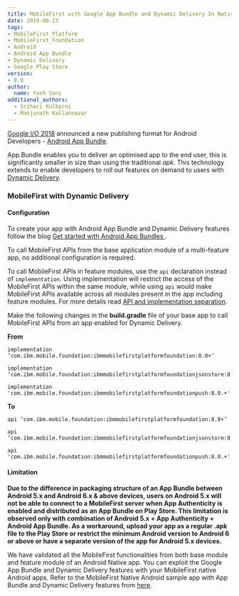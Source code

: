 ```yaml
---
title: MobileFirst with Google App Bundle and Dynamic Delivery In Native Android Apps
date: 2019-06-13
tags:
- MobileFirst_Platform
- MobileFirst_Foundation
- Android
- Android App Bundle
- Dynamic Delivery
- Google Play Store
version:
- 8.0
author:
  name: Yash Soni
additional_authors:
  - Srihari Kulkarni
  - Manjunath Kallannavar
---
```


[Google I/O 2018](https://events.google.com/io2018/) announced a new publishing format for Android Developers - [Android App Bundle](https://developer.android.com/platform/technology/app-bundle).

App Bundle enables you to deliver an optimised app to the end user, this is significantly smaller in size than using the traditional *apk*. This technology extends to enable developers to roll out features on demand to users with [Dynamic Delivery](https://developer.android.com/studio/projects/dynamic-delivery#dynamic_feature_modules).


### MobileFirst with Dynamic Delivery
####  Configuration

To create your app with Android App Bundle and Dynamic Delivery features follow the blog [Get started with Android App Bundles ](https://developer.android.com/guide/app-bundle/#get_started).

To call MobileFirst APIs from the base application module of a multi-feature app, no additional configuration is required.

To call MobileFirst APIs in feature modules, use the `api` declaration instead of `implementation`. Using implementation will restrict the access of the MobileFirst APIs within the same module, while using `api`  would make MobileFirst APIs available across all modules present in the app including feature modules. For more details read [API and implementation separation](https://docs.gradle.org/current/userguide/java_library_plugin.html#sec:java_library_separation).

Make the following changes in the **build.gradle** file of your base app to call MobileFirst APIs from an app enabled for Dynamic Delivery.

**From**

```
implementation ’com.ibm.mobile.foundation:ibmmobilefirstplatformfoundation:8.0+’
```
```
implementation ’com.ibm.mobile.foundation:ibmmobilefirstplatformfoundationjsonstore:8.0+
```
```
implementation 'com.ibm.mobile.foundation:ibmmobilefirstplatformfoundationpush:8.0.+'
```

**To**

```
api ’com.ibm.mobile.foundation:ibmmobilefirstplatformfoundation:8.0+’
```

```
api ’com.ibm.mobile.foundation:ibmmobilefirstplatformfoundationjsonstore:8.0+’
```

```
api 'com.ibm.mobile.foundation:ibmmobilefirstplatformfoundationpush:8.0.+'
```
#### Limitation

**Due to the difference in packaging structure of an App Bundle between Android 5.x and Android 6.x & above devices, users on Android 5.x will not be able to connect to a MobileFirst server when App Authenticity is enabled and distributed as an App Bundle on Play Store. This limitation is observed only with combination of Android 5.x + App Authenticity + Android App Bundle. As a workaround, upload your app as a regular .apk file to the Play Store or restrict the minimum Android version to Android 6 or above or have a separate version of the app for Android 5.x devices.** 


We have validated all the MobileFirst functionalities from both base module and feature module of an Android Native app. You can exploit the Google App Bundle and Dynamic Delivery features with your MobileFirst native Android apps. Refer to the MobileFirst Native Android sample app with App Bundle and Dynamic Delivery features from [here](https://github.com/MobileFirst-Platform-Developer-Center/mfp-appbundle-sample).
